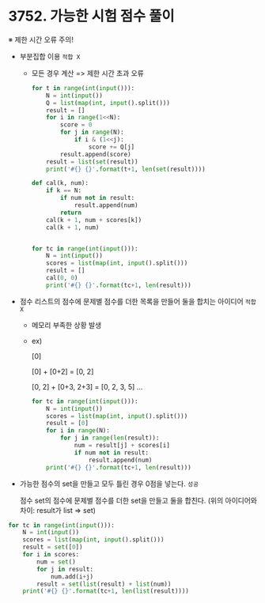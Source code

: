 # 3752. 가능한 시험 점수 풀이

※  제한 시간 오류 주의!

- 부분집합 이용 `적합 X`

  - 모든 경우 계산 => 제한 시간 초과 오류

    ```python
    for t in range(int(input())):
        N = int(input())
        Q = list(map(int, input().split()))
        result = []
        for i in range(1<<N):
            score = 0
            for j in range(N):
                if i & (1<<j):
                    score += Q[j]
            result.append(score)
        result = list(set(result))
        print('#{} {}'.format(t+1, len(set(result))))
    ```

    ```python
    def cal(k, num):
        if k == N:
            if num not in result:
                result.append(num)
            return
        cal(k + 1, num + scores[k])
        cal(k + 1, num)
    
    
    for tc in range(int(input())):
        N = int(input())
        scores = list(map(int, input().split()))
        result = []
        cal(0, 0)
        print('#{} {}'.format(tc+1, len(result)))
    ```

- 점수 리스트의 점수에 문제별 점수를 더한 목록을 만들어 둘을 합치는 아이디어 `적합 X`

  - 메모리 부족한 상황 발생

  - ex)

    [0]

    [0] + [0+2] = [0, 2]

    [0, 2] + [0+3, 2+3] = [0, 2, 3, 5] ...

    ```python
    for tc in range(int(input())):
        N = int(input())
        scores = list(map(int, input().split()))
        result = [0]
        for i in range(N):
            for j in range(len(result)):
                num = result[j] + scores[i]
                if num not in result:
                    result.append(num)
        print('#{} {}'.format(tc+1, len(result)))
    ```

- 가능한 점수의 set을 만들고 모두 틀린 경우 0점을 넣는다. `성공`

  점수 set의 점수에 문제별 점수를 더한 set을 만들고 둘을 합친다. (위의 아이디어와 차이: result가 list => set)

```python
for tc in range(int(input())):
    N = int(input())
    scores = list(map(int, input().split()))
    result = set([0])
    for i in scores:
        num = set()
        for j in result:
            num.add(i+j)
        result = set(list(result) + list(num))
    print('#{} {}'.format(tc+1, len(list(result))))
```

### 